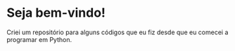 # Seja bem-vindo!
Criei um repositório para alguns códigos que eu fiz desde que eu comecei a programar em Python.
